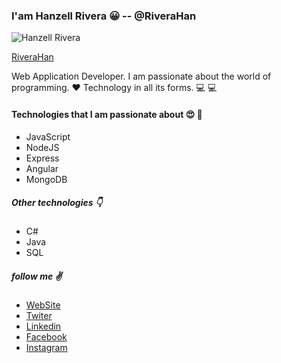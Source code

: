 ### I'am Hanzell Rivera :grinning: -- @RiveraHan

![Hanzell Rivera](https://riverahan.github.io/img/perfil-hanzell.jpg)

[RiveraHan](https://riverahan.github.io/)

Web Application Developer. I am passionate about the world of programming. :heart: Technology in all its forms. :computer: :computer:

#### Technologies that I am passionate about :heart_eyes: :muscle:

- JavaScript
- NodeJS
- Express
- Angular
- MongoDB

##### Other technologies :point_down:

- C#
- Java
- SQL

##### follow me :v:

* [WebSite](https://riverahan.github.io/)
* [Twiter](https://twitter.com/rivera_hanzell)
* [Linkedin](https://www.linkedin.com/in/hanzell-rivera-027539175/)
* [Facebook](https://www.facebook.com/hanzellerivera/)
* [Instagram](https://www.instagram.com/hanzellriverap/)
